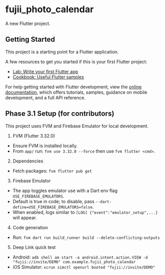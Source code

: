 # fujii_photo_calendar

A new Flutter project.

## Getting Started

This project is a starting point for a Flutter application.

A few resources to get you started if this is your first Flutter project:

- [Lab: Write your first Flutter app](https://docs.flutter.dev/get-started/codelab)
- [Cookbook: Useful Flutter samples](https://docs.flutter.dev/cookbook)

For help getting started with Flutter development, view the
[online documentation](https://docs.flutter.dev/), which offers tutorials,
samples, guidance on mobile development, and a full API reference.

## Phase 3.1 Setup (for contributors)

This project uses FVM and Firebase Emulator for local development.

1) FVM (Flutter 3.32.0)
 - Ensure FVM is installed locally.
 - From `app/` run: `fvm use 3.32.0 --force` then use `fvm flutter <cmd>`.

2) Dependencies
 - Fetch packages: `fvm flutter pub get`

3) Firebase Emulator
 - The app toggles emulator use with a Dart env flag `USE_FIREBASE_EMULATORS`.
 - Default is true in code; to disable, pass `--dart-define=USE_FIREBASE_EMULATORS=false`.
 - When enabled, logs similar to `[LOG] {"event":"emulator_setup",...}` will appear.

4) Code generation
 - Run: `fvm dart run build_runner build --delete-conflicting-outputs`

5) Deep Link quick test
 - Android: `adb shell am start -a android.intent.action.VIEW -d "fujii://invite/DEMO" com.example.fujii_photo_calendar`
 - iOS Simulator: `xcrun simctl openurl booted "fujii://invite/DEMO"`
